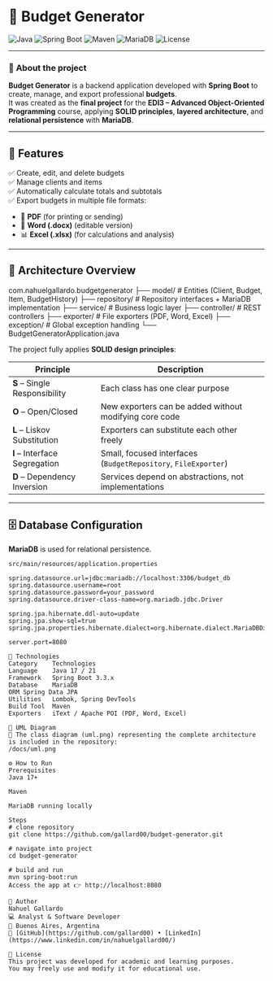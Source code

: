 # 💼 Budget Generator

![Java](https://img.shields.io/badge/Java-17+-red?logo=openjdk)
![Spring Boot](https://img.shields.io/badge/Spring%20Boot-3.3.x-brightgreen?logo=springboot)
![Maven](https://img.shields.io/badge/Maven-Project-blue?logo=apachemaven)
![MariaDB](https://img.shields.io/badge/MariaDB-Database-lightblue?logo=mariadb)
![License](https://img.shields.io/badge/License-Academic-lightgrey)

---

### 🧮 **About the project**

**Budget Generator** is a backend application developed with **Spring Boot** to create, manage, and export professional **budgets**.  
It was created as the **final project** for the **EDI3 – Advanced Object-Oriented Programming** course, applying **SOLID principles**, **layered architecture**, and **relational persistence** with **MariaDB**.

---

## 🚀 **Features**

✅ Create, edit, and delete budgets  
✅ Manage clients and items  
✅ Automatically calculate totals and subtotals  
✅ Export budgets in multiple file formats:
- 📄 **PDF** (for printing or sending)
- 📝 **Word (.docx)** (editable version)
- 📊 **Excel (.xlsx)** (for calculations and analysis)

---

## 🧩 **Architecture Overview**

com.nahuelgallardo.budgetgenerator
├── model/ # Entities (Client, Budget, Item, BudgetHistory)
├── repository/ # Repository interfaces + MariaDB implementation
├── service/ # Business logic layer
├── controller/ # REST controllers
├── exporter/ # File exporters (PDF, Word, Excel)
├── exception/ # Global exception handling
└── BudgetGeneratorApplication.java

The project fully applies **SOLID design principles**:

| Principle | Description |
|------------|--------------|
| **S** – Single Responsibility | Each class has one clear purpose |
| **O** – Open/Closed | New exporters can be added without modifying core code |
| **L** – Liskov Substitution | Exporters can substitute each other freely |
| **I** – Interface Segregation | Small, focused interfaces (`BudgetRepository`, `FileExporter`) |
| **D** – Dependency Inversion | Services depend on abstractions, not implementations |

---

## 🗄️ **Database Configuration**

**MariaDB** is used for relational persistence.

`src/main/resources/application.properties`
```properties
spring.datasource.url=jdbc:mariadb://localhost:3306/budget_db
spring.datasource.username=root
spring.datasource.password=your_password
spring.datasource.driver-class-name=org.mariadb.jdbc.Driver

spring.jpa.hibernate.ddl-auto=update
spring.jpa.show-sql=true
spring.jpa.properties.hibernate.dialect=org.hibernate.dialect.MariaDBDialect

server.port=8080

🧰 Technologies
Category	Technologies
Language	Java 17 / 21
Framework	Spring Boot 3.3.x
Database	MariaDB
ORM	Spring Data JPA
Utilities	Lombok, Spring DevTools
Build Tool	Maven
Exporters	iText / Apache POI (PDF, Word, Excel)

🧾 UML Diagram
📘 The class diagram (uml.png) representing the complete architecture is included in the repository:
/docs/uml.png

⚙️ How to Run
Prerequisites
Java 17+

Maven

MariaDB running locally

Steps
# clone repository
git clone https://github.com/gallard00/budget-generator.git

# navigate into project
cd budget-generator

# build and run
mvn spring-boot:run
Access the app at 👉 http://localhost:8080

👤 Author
Nahuel Gallardo
💻 Analyst & Software Developer
📍 Buenos Aires, Argentina
🔗 [GitHub](https://github.com/gallard00) • [LinkedIn](https://www.linkedin.com/in/nahuelgallard00/)

🏁 License
This project was developed for academic and learning purposes.
You may freely use and modify it for educational use.
